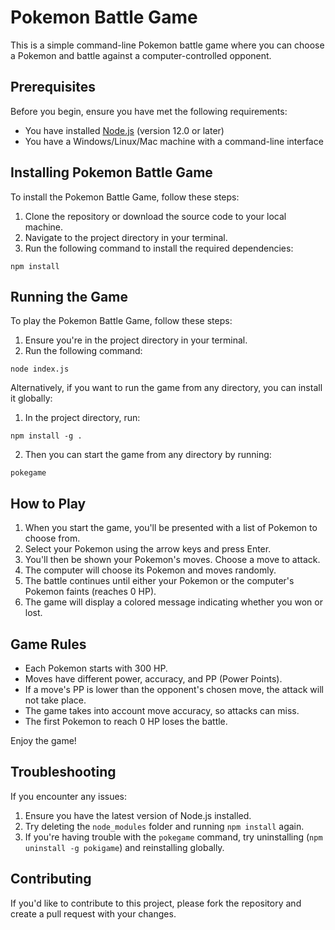 # Pokemon Battle Game

This is a simple command-line Pokemon battle game where you can choose a Pokemon and battle against a computer-controlled opponent.

## Prerequisites

Before you begin, ensure you have met the following requirements:

* You have installed [Node.js](https://nodejs.org/) (version 12.0 or later)
* You have a Windows/Linux/Mac machine with a command-line interface

## Installing Pokemon Battle Game

To install the Pokemon Battle Game, follow these steps:

1. Clone the repository or download the source code to your local machine.
2. Navigate to the project directory in your terminal.
3. Run the following command to install the required dependencies:

```
npm install
```

## Running the Game

To play the Pokemon Battle Game, follow these steps:

1. Ensure you're in the project directory in your terminal.
2. Run the following command:

```
node index.js
```

Alternatively, if you want to run the game from any directory, you can install it globally:

1. In the project directory, run:

```
npm install -g .
```

2. Then you can start the game from any directory by running:

```
pokegame
```

## How to Play

1. When you start the game, you'll be presented with a list of Pokemon to choose from.
2. Select your Pokemon using the arrow keys and press Enter.
3. You'll then be shown your Pokemon's moves. Choose a move to attack.
4. The computer will choose its Pokemon and moves randomly.
5. The battle continues until either your Pokemon or the computer's Pokemon faints (reaches 0 HP).
6. The game will display a colored message indicating whether you won or lost.

## Game Rules

- Each Pokemon starts with 300 HP.
- Moves have different power, accuracy, and PP (Power Points).
- If a move's PP is lower than the opponent's chosen move, the attack will not take place.
- The game takes into account move accuracy, so attacks can miss.
- The first Pokemon to reach 0 HP loses the battle.

Enjoy the game!

## Troubleshooting

If you encounter any issues:

1. Ensure you have the latest version of Node.js installed.
2. Try deleting the `node_modules` folder and running `npm install` again.
3. If you're having trouble with the `pokegame` command, try uninstalling (`npm uninstall -g pokigame`) and reinstalling globally.

## Contributing

If you'd like to contribute to this project, please fork the repository and create a pull request with your changes.

